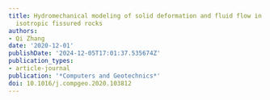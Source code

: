 ```yaml
---
title: Hydromechanical modeling of solid deformation and fluid flow in the transversely
  isotropic fissured rocks
authors:
- Qi Zhang
date: '2020-12-01'
publishDate: '2024-12-05T17:01:37.535674Z'
publication_types:
- article-journal
publication: '*Computers and Geotechnics*'
doi: 10.1016/j.compgeo.2020.103812
---
```


